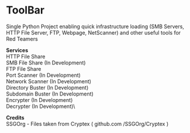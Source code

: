 # ToolBar
Single Python Project enabling quick infrastructure loading (SMB Servers, HTTP File Server, FTP, Webpage, NetScanner) and other useful tools for Red Teamers

**Services** \
HTTP File Share \
SMB File Share (In Development) \
FTP File Share  \
Port Scanner (In Development) \
Network Scanner (In Development) \
Directory Buster (In Development) \
Subdomain Buster (In Development) \
Encrypter (In Development) \
Decrypter (In Development)\ 

**Credits** \
SSGOrg - Files taken from Cryptex ( github.com /SSGOrg/Cryptex )
